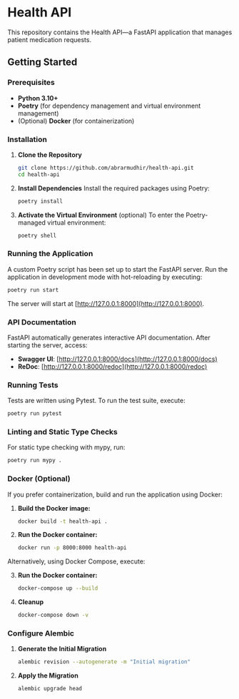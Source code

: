 # Health API

This repository contains the Health API—a FastAPI application that manages patient medication requests.

## Getting Started

### Prerequisites

- **Python 3.10+**
- **Poetry** (for dependency management and virtual environment management)
- (Optional) **Docker** (for containerization)

### Installation

1. **Clone the Repository**
   ```bash
   git clone https://github.com/abrarmudhir/health-api.git
   cd health-api
   ```

2. **Install Dependencies**
   Install the required packages using Poetry:
   ```bash
   poetry install
   ```

3. **Activate the Virtual Environment** (optional)
   To enter the Poetry-managed virtual environment:
   ```bash
   poetry shell
   ```

### Running the Application

A custom Poetry script has been set up to start the FastAPI server. Run the application in development mode with
hot-reloading by executing:

```bash
poetry run start
```

The server will start at [http://127.0.0.1:8000](http://127.0.0.1:8000).

### API Documentation

FastAPI automatically generates interactive API documentation. After starting the server, access:

- **Swagger UI**: [http://127.0.0.1:8000/docs](http://127.0.0.1:8000/docs)
- **ReDoc**: [http://127.0.0.1:8000/redoc](http://127.0.0.1:8000/redoc)

### Running Tests

Tests are written using Pytest. To run the test suite, execute:

```bash
poetry run pytest
```

### Linting and Static Type Checks

For static type checking with mypy, run:

```bash
poetry run mypy .
```

### Docker (Optional)

If you prefer containerization, build and run the application using Docker:

1. **Build the Docker image:**
   ```bash
   docker build -t health-api .
   ```

2. **Run the Docker container:**
   ```bash
   docker run -p 8000:8000 health-api
   ```

Alternatively, using Docker Compose, execute:

3. **Run the Docker container:**
   ```bash
   docker-compose up --build
   ```

4. **Cleanup**
   ```bash
   docker-compose down -v
   ```

### Configure Alembic

1. **Generate the Initial Migration**
   ```bash
   alembic revision --autogenerate -m "Initial migration"
   ```

2. **Apply the Migration**
   ```bash
   alembic upgrade head
   ```